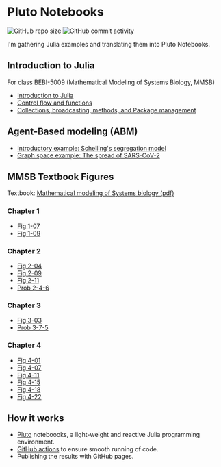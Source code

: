 # Pluto Notebooks

![GitHub repo size](https://img.shields.io/github/repo-size/sosiristseng/pluto-notebooks) ![GitHub commit activity](https://img.shields.io/github/commit-activity/m/sosiristseng/pluto-notebooks)

I'm gathering Julia examples and translating them into Pluto Notebooks.

## Introduction to Julia

For class BEBI-5009 (Mathematical Modeling of Systems Biology, MMSB)

- [Introduction to Julia](intro-to-julia.html)
- [Control flow and functions](control-flow.html)
- [Collections, broadcasting, methods, and Package management](collections-dot-methods.html)


## Agent-Based modeling (ABM)

- [Introductory example: Schelling's segregation model](abm-00.html)
- [Graph space example: The spread of SARS-CoV-2](abm-01.html)

## MMSB Textbook Figures

Textbook: [Mathematical modeling of Systems biology (pdf)](https://www.math.uwaterloo.ca/~bingalls/MMSB/MMSB_w_solutions.pdf)

### Chapter 1

- [Fig 1-07](mmsb/fig-01-07.html)
- [Fig 1-09](mmsb/fig-01-09.html)

### Chapter 2

- [Fig 2-04](mmsb/fig-02-04.html)
- [Fig 2-09](mmsb/fig-02-09.html)
- [Fig 2-11](mmsb/fig-02-11.html)
- [Prob 2-4-6](mmsb/prob-02-04-06.html)

### Chapter 3

- [Fig 3-03](mmsb/fig-03-03.html)
- [Prob 3-7-5](mmsb/prob-03-07-05.html)

### Chapter 4

- [Fig 4-01](mmsb/fig-04-01.html)
- [Fig 4-07](mmsb/fig-04-07.html)
- [Fig 4-11](mmsb/fig-04-11.html)
- [Fig 4-15](mmsb/fig-04-15.html)
- [Fig 4-18](mmsb/fig-04-18.html)
- [Fig 4-22](mmsb/fig-04-22.html)

## How it works

- [Pluto](https://github.com/fonsp/Pluto.jl) noteboooks, a light-weight and reactive Julia programming environment.
- [GitHub actions](https://github.com/features/actions) to ensure smooth running of code.
- Publishing the results with GitHub pages.
